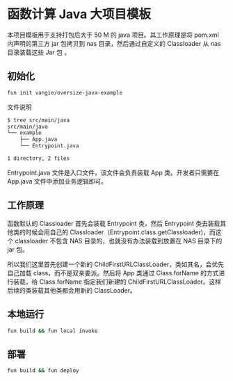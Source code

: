 # 函数计算 Java 大项目模板

本项目模板用于支持打包后大于 50 M 的 java 项目。其工作原理是将 pom.xml 内声明的第三方 jar 包拷贝到 nas 目录，然后通过自定义的 Classloader 从 nas 目录装载这些 Jar 包 。

## 初始化

```bash
fun init vangie/oversize-java-example
```

文件说明
```bash
$ tree src/main/java
src/main/java
└── example
    ├── App.java
    └── Entrypoint.java

1 directory, 2 files
```

Entrypoint.java 文件是入口文件，该文件会负责装载  App 类。开发者只需要在 App.java 文件中添加业务逻辑即可。


## 工作原理

函数默认的 Classloader 首先会装载 Entrypoint 类，然后 Entrypoint 类去装载其他类的时候会用自己的 Classloader（Entrypoint.class.getClassloader)，而这个 classloader 不包含 NAS 目录的，也就没有办法装载到放置在 NAS 目录下的 jar 包。

所以我们这里首先创建一个新的 ChildFirstURLClassLoader，类如其名，会优先自己加载 class，而不是双亲委派。然后将 App 类通过 Class.forName 的方式进行装载，给 Class.forName 指定我们新建的 ChildFirstURLClassLoader。这样后续的类装载其他类都会用新的 ClassLoader。

## 本地运行

```bash
fun build && fun local invoke
```

## 部署

```bash
fun build && fun deploy
```